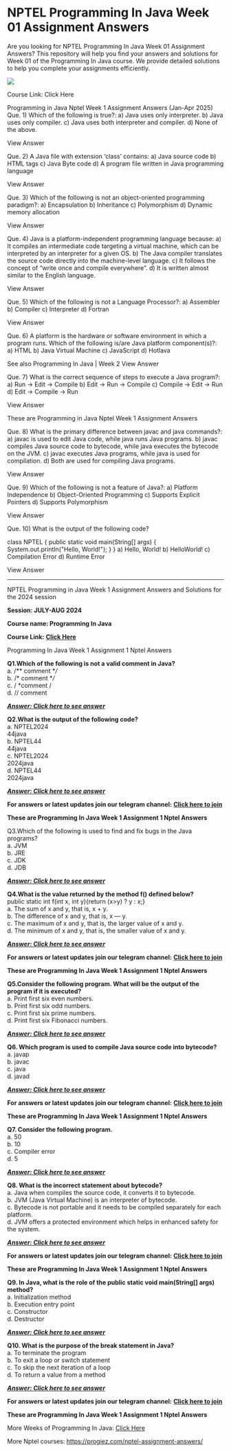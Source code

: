 # NPTEL Programming In Java Week 01 Assignment Answers

Are you looking for NPTEL Programming In Java Week 01 Assignment Answers? This repository will help you find your answers and solutions for Week 01 of the Programming In Java course. We provide detailed solutions to help you complete your assignments efficiently.

![](https://miro.medium.com/v2/resize:fit:875/1*0SYmYxMwq3DgxFgkH5-UkQ.jpeg)

Course Link: Click Here

Programming in Java Nptel Week 1 Assignment Answers (Jan-Apr 2025)
Que. 1) Which of the following is true?:
a) Java uses only interpreter.
b) Java uses only compiler.
c) Java uses both interpreter and compiler.
d) None of the above.

View Answer

Que. 2) A Java file with extension ‘class’ contains:
a) Java source code
b) HTML tags
c) Java Byte code
d) A program file written in Java programming language

View Answer

Que. 3) Which of the following is not an object-oriented programming paradigm?:
a) Encapsulation
b) Inheritance
c) Polymorphism
d) Dynamic memory allocation

View Answer

Que. 4) Java is a platform-independent programming language because:
a) It compiles an intermediate code targeting a virtual machine, which can be interpreted by an interpreter for a given OS.
b) The Java compiler translates the source code directly into the machine-level language.
c) It follows the concept of “write once and compile everywhere”.
d) It is written almost similar to the English language.

View Answer

Que. 5) Which of the following is not a Language Processor?:
a) Assembler
b) Compiler
c) Interpreter
d) Fortran

View Answer

Que. 6) A platform is the hardware or software environment in which a program runs. Which of the following is/are Java platform component(s)?:
a) HTML
b) Java Virtual Machine
c) JavaScript
d) Hotlava

See also  Programming In Java | Week 2
View Answer

Que. 7) What is the correct sequence of steps to execute a Java program?:
a) Run → Edit → Compile
b) Edit → Run → Compile
c) Compile → Edit → Run
d) Edit → Compile → Run

View Answer

These are Programming in Java Nptel Week 1 Assignment Answers

Que. 8) What is the primary difference between javac and java commands?:
a) javac is used to edit Java code, while java runs Java programs.
b) javac compiles Java source code to bytecode, while java executes the bytecode on the JVM.
c) javac executes Java programs, while java is used for compilation.
d) Both are used for compiling Java programs.

View Answer

Que. 9) Which of the following is not a feature of Java?:
a) Platform Independence
b) Object-Oriented Programming
c) Supports Explicit Pointers
d) Supports Polymorphism

View Answer

Que. 10) What is the output of the following code?

class NPTEL {
    public static void main(String[] args) {
        System.out.println("Hello, World!");
    }
}
a) Hello, World!
b) HelloWorld!
c) Compilation Error
d) Runtime Error

View Answer

***

NPTEL Programming in Java Week 1 Assignment Answers and Solutions for the 2024 session

**Session: JULY-AUG 2024**

**Course name: Programming In Java**

**Course Link:** [**Click Here**](https://onlinecourses.nptel.ac.in/noc24_cs105/unit?unit=18\&assessment=388)

Programming In Java Week 1 Assignment 1 Nptel Answers

**Q1.Which of the following is not a valid comment in Java?**\
a. /\*\* comment \*_/_\
b. /\* comment \*_/_\
c. / \*comment /\
d. // comment

[**_**Answer: Click here to see answer**_**](https://progiez.com/programming-in-java-week-1-assignment-1-nptel-answers)

**Q2.What is the output of the following code?**\
a. NPTEL2024\
44java\
b. NPTEL44\
44java\
c. NPTEL2024\
2024java\
d. NPTEL44\
2024java

[**_**Answer: Click here to see answer**_**](https://progiez.com/programming-in-java-week-1-assignment-1-nptel-answers)

**For answers or latest updates join our telegram channel:** [**Click here to join**](https://telegram.me/nptel_assignments)

**These are Programming In Java Week 1 Assignment 1 Nptel Answers**

Q3.Which of the following is used to find and fix bugs in the Java programs?\
a. JVM\
b. JRE\
c. JDK\
d. JDB

[**_**Answer: Click here to see answer**_**](https://progiez.com/programming-in-java-week-1-assignment-1-nptel-answers)

**Q4.What is the value returned by the method f() defined below?**\
public static int f(int x, int y){return (x>y) ? y : x;}\
a. The sum of x and y, that is, x + y.\
b. The difference of x and y, that is, x — y.\
c. The maximum of x and y, that is, the larger value of x and y.\
d. The minimum of x and y, that is, the smaller value of x and y.

[**_**Answer: Click here to see answer**_**](https://progiez.com/programming-in-java-week-1-assignment-1-nptel-answers)

**For answers or latest updates join our telegram channel:** [**Click here to join**](https://telegram.me/nptel_assignments)

**These are Programming In Java Week 1 Assignment 1 Nptel Answers**

**Q5.Consider the following program. What will be the output of the program if it is executed?**\
a. Print first six even numbers.\
b. Print first six odd numbers.\
c. Print first six prime numbers.\
d. Print first six Fibonacci numbers.

[**_**Answer: Click here to see answer**_**](https://progiez.com/programming-in-java-week-1-assignment-1-nptel-answers)

**Q6. Which program is used to compile Java source code into bytecode?**\
a. javap\
b. javac\
c. java\
d. javad

[**_**Answer: Click here to see answer**_**](https://progiez.com/programming-in-java-week-1-assignment-1-nptel-answers)

**For answers or latest updates join our telegram channel:** [**Click here to join**](https://telegram.me/nptel_assignments)

**These are Programming In Java Week 1 Assignment 1 Nptel Answers**

**Q7. Consider the following program.**\
a. 50\
b. 10\
c. Compiler error\
d. 5

[**_**Answer: Click here to see answer**_**](https://progiez.com/programming-in-java-week-1-assignment-1-nptel-answers)

**Q8. What is the incorrect statement about bytecode?**\
a. Java when compiles the source code, it converts it to bytecode.\
b. JVM (Java Virtual Machine) is an interpreter of bytecode.\
c. Bytecode is not portable and it needs to be compiled separately for each platform.\
d. JVM offers a protected environment which helps in enhanced safety for the system.

[**_**Answer: Click here to see answer**_**](https://progiez.com/programming-in-java-week-1-assignment-1-nptel-answers)

**For answers or latest updates join our telegram channel:** [**Click here to join**](https://telegram.me/nptel_assignments)

**These are Programming In Java Week 1 Assignment 1 Nptel Answers**

**Q9. In Java, what is the role of the public static void main(String\[] args) method?**\
a. Initialization method\
b. Execution entry point\
c. Constructor\
d. Destructor

[**_**Answer: Click here to see answer**_**](https://progiez.com/programming-in-java-week-1-assignment-1-nptel-answers)

**Q10. What is the purpose of the break statement in Java?**\
a. To terminate the program\
b. To exit a loop or switch statement\
c. To skip the next iteration of a loop\
d. To return a value from a method

[**_**Answer: Click here to see answer**_**](https://progiez.com/programming-in-java-week-1-assignment-1-nptel-answers)

**For answers or latest updates join our telegram channel:** [**Click here to join**](https://telegram.me/nptel_assignments)

**These are Programming In Java Week 1 Assignment 1 Nptel Answers**

More Weeks of Programming In Java: [Click Here](https://progiez.com/nptel-assignment-answers/nptel-programming-in-java-assignment-answers)

More Nptel courses: <https://progiez.com/nptel-assignment-answers/>
